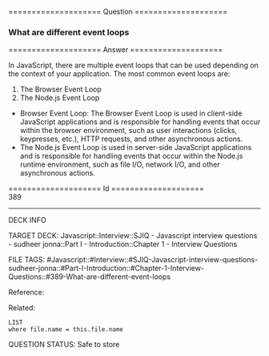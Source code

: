==================== Question ====================  

### What are different event loops  

==================== Answer ====================  

In JavaScript, there are multiple event loops that can be used depending on the
context of your application. The most common event loops are:

1. The Browser Event Loop
2. The Node.js Event Loop

- Browser Event Loop: The Browser Event Loop is used in client-side JavaScript
  applications and is responsible for handling events that occur within the
  browser environment, such as user interactions (clicks, keypresses, etc.),
  HTTP requests, and other asynchronous actions.
- The Node.js Event Loop is used in server-side JavaScript applications and is
  responsible for handling events that occur within the Node.js runtime
  environment, such as file I/O, network I/O, and other asynchronous actions.

==================== Id ====================  
389

---

DECK INFO

TARGET DECK: Javascript::Interview::SJIQ - Javascript interview questions - sudheer jonna::Part I - Introduction::Chapter 1 - Interview Questions

FILE TAGS: #Javascript::#Interview::#SJIQ-Javascript-interview-questions-sudheer-jonna::#Part-I-Introduction::#Chapter-1-Interview-Questions::#389-What-are-different-event-loops

Reference:

Related:

```dataview
LIST
where file.name = this.file.name
```

QUESTION STATUS: Safe to store
